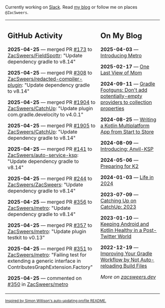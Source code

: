 Currently working on [Slack](https://slack.com/). Read [my blog](https://zacsweers.dev/) or follow me on places `@ZacSweers`.

<table><tr><td valign="top" width="60%">

## GitHub Activity
<!-- githubActivity starts -->
**2025-04-25** — merged PR [#173](https://github.com/ZacSweers/FieldSpottr/pull/173) to [ZacSweers/FieldSpottr](https://github.com/ZacSweers/FieldSpottr): "Update dependency gradle to v8.14"

**2025-04-25** — merged PR [#308](https://github.com/ZacSweers/redacted-compiler-plugin/pull/308) to [ZacSweers/redacted-compiler-plugin](https://github.com/ZacSweers/redacted-compiler-plugin): "Update dependency gradle to v8.14"

**2025-04-25** — merged PR [#1904](https://github.com/ZacSweers/CatchUp/pull/1904) to [ZacSweers/CatchUp](https://github.com/ZacSweers/CatchUp): "Update plugin com.gradle.develocity to v4.0.1"

**2025-04-25** — merged PR [#1905](https://github.com/ZacSweers/CatchUp/pull/1905) to [ZacSweers/CatchUp](https://github.com/ZacSweers/CatchUp): "Update dependency gradle to v8.14"

**2025-04-25** — merged PR [#141](https://github.com/ZacSweers/auto-service-ksp/pull/141) to [ZacSweers/auto-service-ksp](https://github.com/ZacSweers/auto-service-ksp): "Update dependency gradle to v8.14"

**2025-04-25** — merged PR [#244](https://github.com/ZacSweers/ZacSweers/pull/244) to [ZacSweers/ZacSweers](https://github.com/ZacSweers/ZacSweers): "Update dependency gradle to v8.14"

**2025-04-25** — merged PR [#356](https://github.com/ZacSweers/metro/pull/356) to [ZacSweers/metro](https://github.com/ZacSweers/metro): "Update dependency gradle to v8.14"

**2025-04-25** — merged PR [#357](https://github.com/ZacSweers/metro/pull/357) to [ZacSweers/metro](https://github.com/ZacSweers/metro): "Update plugin testkit to v0.13"

**2025-04-25** — merged PR [#351](https://github.com/ZacSweers/metro/pull/351) to [ZacSweers/metro](https://github.com/ZacSweers/metro): "Failing test for extending a generic interface in ContributesGraphExtension.Factory"

**2025-04-25** — commented on [#350](https://github.com/ZacSweers/metro/pull/350#issuecomment-2829364247) in [ZacSweers/metro](https://github.com/ZacSweers/metro)
<!-- githubActivity ends -->
</td><td valign="top" width="40%">

## On My Blog
<!-- blog starts -->
**2025-04-03** — [Introducing Metro](https://www.zacsweers.dev/introducing-metro/)

**2025-02-17** — [One Last View of Mom](https://www.zacsweers.dev/one-last-view-of-mom/)

**2024-09-11** — [Gradle Footguns: Don't add potentially-empty providers to collection properties](https://www.zacsweers.dev/gradle-footgun-adding-empty-providers-to-collection-properties/)

**2024-08-25** — [Writing a Kotlin Multiplatform App from Start to Store](https://www.zacsweers.dev/writing-a-kotlin-multiplatform-app-from-start-to-store/)

**2024-08-09** — [Introducing: Anvil-KSP](https://www.zacsweers.dev/introducing-anvil-ksp/)

**2024-05-06** — [Preparing for K2](https://www.zacsweers.dev/preparing-for-k2/)

**2024-01-03** — [Life in 2024](https://www.zacsweers.dev/life-in-2024/)

**2023-07-09** — [Catching Up on CatchUp: 2023](https://www.zacsweers.dev/catching-up-on-catchup-2023/)

**2023-01-10** — [Keeping Android and Kotlin Healthy in a Post-Twitter World](https://www.zacsweers.dev/keeping-android-healthy/)

**2022-12-19** — [Improving Your Gradle Workflow by Not Auto-reloading Build Files](https://www.zacsweers.dev/improving-your-workflow-by-not-auto-reloading-build-files/)
<!-- blog ends -->
_More on [zacsweers.dev](https://zacsweers.dev/)_
</td></tr></table>

<sub><a href="https://simonwillison.net/2020/Jul/10/self-updating-profile-readme/">Inspired by Simon Willison's auto-updating profile README.</a></sub>